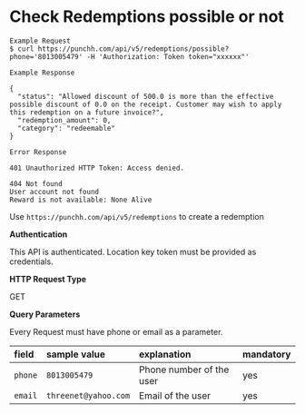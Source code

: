 # Check Redemptions possible or not

```shell
Example Request
$ curl https://punchh.com/api/v5/redemptions/possible?phone='8013005479' -H 'Authorization: Token token="xxxxxx"'

```
```shell
Example Response

{
  "status": "Allowed discount of 500.0 is more than the effective possible discount of 0.0 on the receipt. Customer may wish to apply this redemption on a future invoice?",
  "redemption_amount": 0,
  "category": "redeemable"
}
```
```shell
Error Response

401 Unauthorized HTTP Token: Access denied.

404 Not found
User account not found
Reward is not available: None Alive
```

<p>Use <code>https://punchh.com/api/v5/redemptions</code> to create a redemption</p>
<p><b>Authentication</b></p>
<p>This API is authenticated. Location key token must be provided as credentials.</p>

<p><b>HTTP Request Type</b></p>
<p>GET</p>

<p><b>Query Parameters</b></p>
Every Request must have phone or email as a parameter.
<table>
  <thead>
    <tr>
      <th align="left"><strong>field</strong></th>
      <th align="left"><strong>sample value</strong></th>
      <th align="left"><strong>explanation</strong></th>
      <th align="left"><strong>mandatory</strong></th>
    </tr>
  </thead>
  <tbody>
    <tr>
      <td align="left"><code>phone</code></td>
      <td align="left"><code>8013005479</code></td>
      <td align="left">Phone number of the user</td>
      <td align="left">yes</td>
    </tr>
    <tr>
      <td align="left"><code>email</code></td>
      <td align="left"><code>threenet@yahoo.com</code></td>
      <td align="left">Email of the user</td>
      <td align="left">yes</td>
    </tr>
  </tbody>
</table>